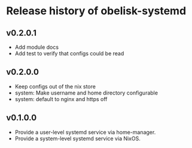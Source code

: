 # Release history of obelisk-systemd

## v0.2.0.1

* Add module docs
* Add test to verify that configs could be read

## v0.2.0.0

* Keep configs out of the nix store
* system: Make username and home directory configurable
* system: default to nginx and https off

## v0.1.0.0

* Provide a user-level systemd service via home-manager.
* Provide a system-level systemd service via NixOS.

